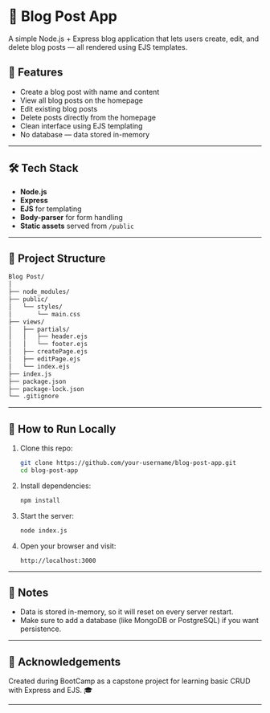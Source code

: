 # 📝 Blog Post App

A simple Node.js + Express blog application that lets users create, edit, and delete blog posts — all rendered using EJS templates.

## 🚀 Features

- Create a blog post with name and content
- View all blog posts on the homepage
- Edit existing blog posts
- Delete posts directly from the homepage
- Clean interface using EJS templating
- No database — data stored in-memory

---

## 🛠️ Tech Stack

- **Node.js**
- **Express**
- **EJS** for templating
- **Body-parser** for form handling
- **Static assets** served from `/public`

---

## 📁 Project Structure

```bash
Blog Post/
│
├── node_modules/
├── public/
│   └── styles/
│       └── main.css
├── views/
│   ├── partials/
│   │   ├── header.ejs
│   │   └── footer.ejs
│   ├── createPage.ejs
│   ├── editPage.ejs
│   └── index.ejs
├── index.js
├── package.json
├── package-lock.json
└── .gitignore
```

---

## 🚦 How to Run Locally

1. Clone this repo:

   ```bash
   git clone https://github.com/your-username/blog-post-app.git
   cd blog-post-app
   ```

2. Install dependencies:

   ```bash
   npm install
   ```

3. Start the server:

   ```bash
   node index.js
   ```

4. Open your browser and visit:

   ```
   http://localhost:3000
   ```

---

## 📝 Notes

- Data is stored in-memory, so it will reset on every server restart.
- Make sure to add a database (like MongoDB or PostgreSQL) if you want persistence.

---

## 🙌 Acknowledgements

Created during BootCamp as a capstone project for learning basic CRUD with Express and EJS. 🎓

---
